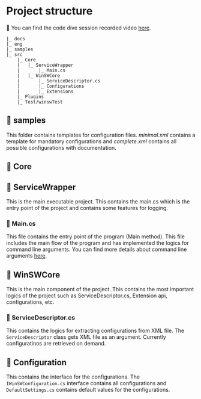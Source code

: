 # Project structure

:movie_camera: You can find the code dive session recorded video [here](https://youtu.be/_adhRj19ESY).

```
|_ docs
|_ eng
|_ samples
|_ src
    |_ Core
    |   |_ ServiceWrapper
    |       |_ Main.cs
    |   |_ WinSWCore
    |       |_ ServiceDescriptor.cs
    |       |_ Configurations
    |       |_ Extensions
    |_ Plugins
    |_ Test/winswTest
```

## :open_file_folder: samples

This folder contains templates for configuration files. *minimal.xml* contains a template for mandatory configurations and *complete.xml* contains all possible configurations with documentation.

## :open_file_folder: Core

## :notebook: ServiceWrapper

This is the main executable project. This contains the main.cs which is the entry point of the project and contains some features for logging.

### :page_facing_up: Main.cs

This file contains the entry point of the program (Main method). This file includes the main flow of the program and has implemented the logics for command line arguments. You can find more details about command line arguments [here](../../README.md#usage).

## :notebook: WinSWCore

This is the main component of the project. This contains the most important logics of the project such as ServiceDescriptor.cs, Extension api, configurations, etc.

### :page_facing_up: ServiceDescriptor.cs

This contains the logics for extracting configurations from XML file. The `ServiceDescriptor` class gets XML file as an argument. Currently configuratinos are retrieved on demand.

## :open_file_folder: Configuration

This contains the interface for the configurations. The `IWinSWConfiguration.cs` interface contains all configurations and  `DefaultSettings.cs` contains default values for the configurations.

